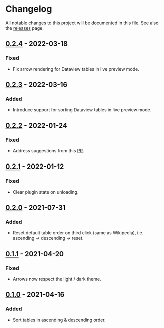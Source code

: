 # Changelog

All notable changes to this project will be documented in this file.
See also the [releases](https://github.com/alexandru-dinu/obsidian-sortable/releases) page.

## [0.2.4] - 2022-03-18
### Fixed
- Fix arrow rendering for Dataview tables in live preview mode.

## [0.2.3] - 2022-03-16
### Added
- Introduce support for sorting Dataview tables in live preview mode.

## [0.2.2] - 2022-01-24
### Fixed
- Address suggestions from this [PR](https://github.com/obsidianmd/obsidian-releases/pull/727#issuecomment-1019552433).

## [0.2.1] - 2022-01-12
### Fixed
- Clear plugin state on unloading.

## [0.2.0] - 2021-07-31
### Added
- Reset default table order on third click (same as Wikipedia), i.e. ascending -> descending -> reset.

## [0.1.1] - 2021-04-20
### Fixed
- Arrows now respect the light / dark theme.

## [0.1.0] - 2021-04-16
### Added
- Sort tables in ascending & descending order.

[0.2.4]: https://github.com/alexandru-dinu/obsidian-sortable/compare/0.2.3...0.2.4
[0.2.3]: https://github.com/alexandru-dinu/obsidian-sortable/compare/0.2.2...0.2.3
[0.2.2]: https://github.com/alexandru-dinu/obsidian-sortable/compare/0.2.1...0.2.2
[0.2.1]: https://github.com/alexandru-dinu/obsidian-sortable/compare/0.2.0...0.2.1
[0.2.0]: https://github.com/alexandru-dinu/obsidian-sortable/compare/0.1.1...0.2.0
[0.1.1]: https://github.com/alexandru-dinu/obsidian-sortable/compare/0.1.0...0.1.1
[0.1.0]: https://github.com/alexandru-dinu/obsidian-sortable/compare/cc6ee87...0.1.0
